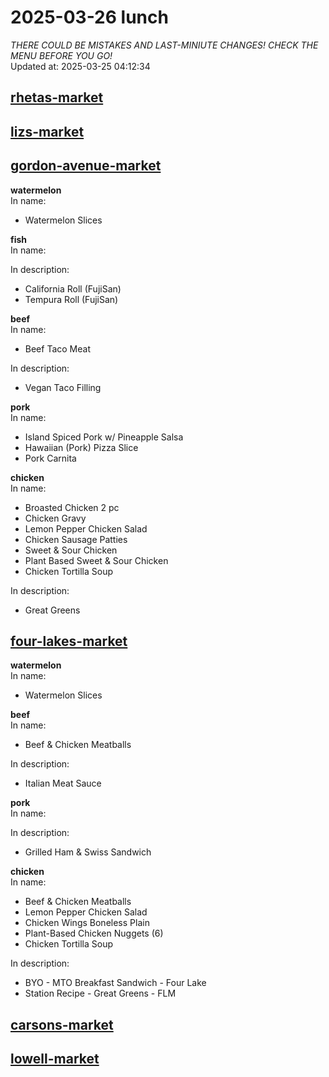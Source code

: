 # 2025-03-26 lunch  
*THERE COULD BE MISTAKES AND LAST-MINIUTE CHANGES! CHECK THE MENU BEFORE YOU GO!*  
Updated at: 2025-03-25 04:12:34  
## [rhetas-market](https://wisc-housingdining.nutrislice.com/menu/rhetas-market/lunch/2025-03-26)  
## [lizs-market](https://wisc-housingdining.nutrislice.com/menu/lizs-market/lunch/2025-03-26)  
## [gordon-avenue-market](https://wisc-housingdining.nutrislice.com/menu/gordon-avenue-market/lunch/2025-03-26)  
**watermelon**  
In name:   
 - Watermelon Slices  
  
**fish**  
In name:   
  
In description:   
 - California Roll  (FujiSan)  
 - Tempura Roll (FujiSan)  
  
**beef**  
In name:   
 - Beef Taco Meat  
  
In description:   
 - Vegan Taco Filling  
  
**pork**  
In name:   
 - Island Spiced Pork w/ Pineapple Salsa  
 - Hawaiian (Pork) Pizza Slice  
 - Pork Carnita  
  
**chicken**  
In name:   
 - Broasted Chicken 2 pc  
 - Chicken Gravy  
 - Lemon Pepper Chicken Salad  
 - Chicken Sausage Patties  
 - Sweet & Sour Chicken  
 - Plant Based Sweet & Sour Chicken  
 - Chicken Tortilla Soup  
  
In description:   
 - Great Greens  
  
## [four-lakes-market](https://wisc-housingdining.nutrislice.com/menu/four-lakes-market/lunch/2025-03-26)  
**watermelon**  
In name:   
 - Watermelon Slices  
  
**beef**  
In name:   
 - Beef & Chicken Meatballs  
  
In description:   
 - Italian Meat Sauce  
  
**pork**  
In name:   
  
In description:   
 - Grilled Ham & Swiss Sandwich  
  
**chicken**  
In name:   
 - Beef & Chicken Meatballs  
 - Lemon Pepper Chicken Salad  
 - Chicken Wings Boneless Plain  
 - Plant-Based Chicken Nuggets (6)  
 - Chicken Tortilla Soup  
  
In description:   
 - BYO - MTO Breakfast Sandwich - Four Lake  
 - Station Recipe - Great Greens - FLM  
  
## [carsons-market](https://wisc-housingdining.nutrislice.com/menu/carsons-market/lunch/2025-03-26)  
## [lowell-market](https://wisc-housingdining.nutrislice.com/menu/lowell-market/lunch/2025-03-26)  
  
